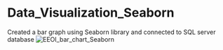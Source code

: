 # Data_Visualization_Seaborn
Created a bar graph using Seaborn library and connected to SQL server database
![EEOI_bar_chart_Seaborn](https://github.com/AShirsat96/Data_Visualization_Seaborn/assets/98258154/a240bc27-0c5a-431b-afbb-cca80814d7bc)

